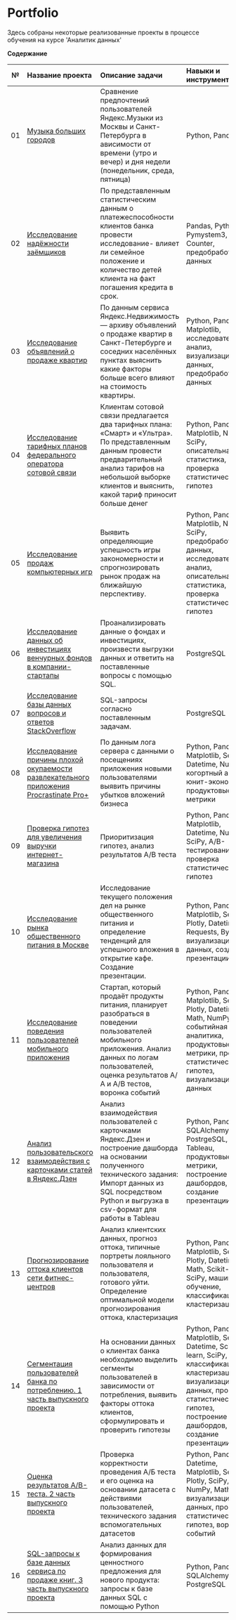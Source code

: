 # Portfolio 

Здесь собраны некоторые реализованные проекты в процессе обучения на курсе 'Аналитик данных'



**Содержание**

|№| Название проекта              | Описание задачи           | Навыки и инструменты                   |
|:--:| :--------------------------------- | :----------------------------------- |:---------------------------|
|01 | [Музыка больших городов](https://github.com/YuliyaSterh/Yandex_Practicum_Data_Analist/tree/master/01%20Базовый%20Python)| Сравнение предпочтений пользователей Яндекс.Музыки из Москвы и Санкт-Петербурга в  ависимости от времени (утро и вечер) и дня недели (понедельник, среда, пятница)| Python, Pandas |
| 02 | [Исследование надёжности заёмщиков](https://github.com/YuliyaSterh/Yandex_Practicum_Data_Analist/tree/master/02%20Предобработка%20данных)|По представленным статистическим данным о платежеспособности клиентов банка провести исследование- влияет ли семейное положение и количество детей клиента на факт погашения кредита в срок. | Pandas, Python, Pymystem3, Counter, предобработка данных|
| 03 | [Исследование объявлений о продаже квартир](https://github.com/YuliyaSterh/Yandex_Practicum_Data_Analist/tree/master/03%20Исследовательский%20анализ%20данных) | По данным сервиса Яндекс.Недвижимость — архиву объявлений о продаже квартир в Санкт-Петербурге и соседних населённых пунктах выяснить какие факторы больше всего влияют на стоимость квартиры. | Python, Pandas,  Matplotlib, исследовательский анализ, визуализация данных, предобработка данных |
| 04 | [Исследование тарифных планов федерального оператора сотовой связи](https://github.com/YuliyaSterh/Yandex_Practicum_Data_Analist/tree/master/04%20Статистический%20анализ%20данных) | Клиентам сотовой связи предлагается два тарифных плана: «Смарт» и «Ультра». По представленным данным провести предварительный анализ тарифов на небольшой выборке клиентов и выяснить, какой тариф приносит больше денег | Python, Pandas, Matplotlib, NumPy, SciPy, описательная статистика, проверка статистических гипотез |
| 05 | [Исследование продаж компьютерных игр](https://github.com/YuliyaSterh/Yandex_Practicum_Data_Analist/tree/master/05%20Сборный%20проект%201) | Выявить определяющие успешность игры закономерности и спрогнозировать рынок продаж на ближайшую перспективу.  | Python, Pandas, Matplotlib, NumPy, SciPy, предобработка данных, исследовательский анализ, описательная статистика, проверка статистических гипотез |
| 06 |  [Исследование данных об инвестициях венчурных фондов в компании-стартапы](https://github.com/YuliyaSterh/Yandex_Practicum_Data_Analist/tree/master/06_Базовый%20SQL) | Проанализировать данные о фондах и инвестициях, произвести выгрузки данных и ответить на поставленные вопросы с помощью SQL.| PostgreSQL |
| 07 |  [Исследование базы данных вопросов и ответов StackOverflow](https://github.com/YuliyaSterh/Yandex_Practicum_Data_Analist/tree/master/07_Продвинутый%20SQL) | SQL-запросы согласно поставленным задачам.| PostgreSQL 
| 08 |   [Исследование причины плохой окупаемости развлекательного приложения Procrastinate Pro+](https://github.com/YuliyaSterh/Yandex_Practicum_Data_Analist/tree/master/08%20Анализ%20бизнес-показателей) | По данным лога сервера с данными о посещениях приложения новыми пользователями выявить причины убытков вложений бизнеса | Python, Pandas, Matplotlib, Seaborn, Datetime, NumPy, когортный анализ, юнит-экономика, продуктовые метрики |
| 09 |   [Проверка гипотез для увеличения выручки интернет-магазина](https://github.com/YuliyaSterh/Yandex_Practicum_Data_Analist/tree/master/09_Принятие%20решений%20в%20бизнесе%20на%20основе%20данных) | Приоритизация гипотез, анализ результатов А/В теста | Python, Pandas, Matplotlib, Datetime, NumPy, SciPy, А/В-тестирование, проверка статистических гипотез |
| 10 |   [Исследование рынка общественного питания в Москве](https://github.com/YuliyaSterh/Yandex_Practicum_Data_Analist/tree/master/10_Как%20рассказать%20историю%20с%20помощью%20данных) | Исследование текущего положения дел на рынке общественного питания и определение тенденций для успешного вложения в открытие кафе. Создание презентации. | Python, Pandas, Matplotlib, Seaborn, Plotly, Datetime, Requests, BytesIO, визуализация данных, создание презентации|
| 11 |  [Исследование поведения пользователей мобильного приложения](https://github.com/YuliyaSterh/Yandex_Practicum_Data_Analist/tree/master/11_Сборный%20проект%202%20Событийная%20аналитика)  | Стартап, который продаёт продукты питания, планирует разобраться в поведении пользователей мобильного приложения. Анализ данных по логам пользователей, оценка результатов А/А и А/В тестов, воронка событий| Python, Pandas, Matplotlib, Seaborn, Plotly, Datetime, Math, NumPy, событийная аналитика, продуктовые метрики, проверка статистических гипотез, визуализация данных|
| 12 |  [Анализ пользовательского взаимодействия с карточками статей в Яндекс.Дзен](https://github.com/YuliyaSterh/Yandex_Practicum_Data_Analist/tree/master/12_Автоматизация%20Дашборд%20в%20Tableau)  | Анализ взаимодействия пользователей с карточками Яндекс.Дзен и построение дашборда на основании полученного технического задания: Импорт данных из SQL посредством Python и выгрузка в csv-формат для работы в Tableau| Python, Pandas, SQLAlchemy, PostrgeSQL, Tableau, продуктовые метрики, построение дашбордов, создание презентации|
| 13 |  [Прогнозирование оттока клиентов сети фитнес-центров](https://github.com/YuliyaSterh/Yandex_Practicum_Data_Analist/tree/master/13_Прогнозы%20и%20предсказания)  | Анализ клиентских данных, прогноз оттока, типичные портреты лояльного пользователя и пользователя, готового уйти. Определение оптимальной модели прогнозирования оттока, кластеризация | Python, Pandas, Matplotlib, Seaborn, Plotly, Datetime, Math, Scikit-learn, SciPy, машинное обучение, классификация, кластеризация |
| 14 |  [Сегментация пользователей банка по потреблению. 1 часть выпускного проекта](https://github.com/YuliyaSterh/Yandex_Practicum_Data_Analist/tree/master/14_Выпускной%20проект_Сегментация%20по%20потреблению%20в%20банке)  | На основании данных о клиентах банка необходимо выделить сегменты пользователей в зависимости от потребления, выявить факторы оттока клиентов, сформулировать и проверить гипотезы | Python, Pandas, Matplotlib, Seaborn, Datetime, Scikit-learn, SciPy, классификация, кластеризация, визуализация данных, проверка статистических гипотез, построение дашбордов, создание презентации |
| 15 |  [Оценка результатов A/B-теста. 2 часть выпускного проекта](https://github.com/YuliyaSterh/Yandex_Practicum_Data_Analist/tree/master/15_Выпускной%20проект_%20AB_test) | Проверка корректности проведения А/Б теста и его оценка на основании датасета с действиями пользователей, технического задания вспомогательных датасетов | Python, Pandas, Datetime, Matplotlib, Seaborn, Plotly, SciPy, NumPy, Math, визуализация данных, проверка статистических гипотез, воронка событий |
| 16 |  [SQL-запросы к базе данных сервиса по продаже книг. 3 часть выпускного проекта](https://github.com/YuliyaSterh/Yandex_Practicum_Data_Analist/tree/master/16_Выпускной%20проект%20_SQL) |  Анализ данных для формирования ценностного предложения для нового продукта: запросы к базе данных SQL с помощью Python  | Python, Pandas, SQLAlchemy, PostgreSQL |

